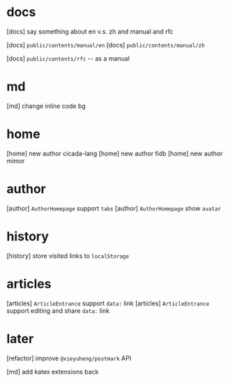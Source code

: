 # docs

[docs] say something about en v.s. zh and manual and rfc

[docs] `public/contents/manual/en`
[docs] `public/contents/manual/zh`

[docs] `public/contents/rfc` -- as a manual

# md

[md] change inline code bg

# home

[home] new author cicada-lang
[home] new author fidb
[home] new author mimor

# author

[author] `AuthorHomepage` support `tabs`
[author] `AuthorHomepage` show `avatar`

# history

[history] store visited links to `localStorage`

# articles

[articles] `ArticleEntrance` support `data:` link
[articles] `ArticleEntrance` support editing and share `data:` link

# later

[refactor] improve `@xieyuheng/postmark` API

[md] add katex extensions back

